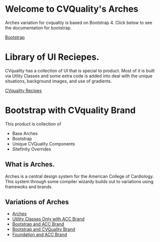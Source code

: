 <div class="p_4 bg_white">
    <div class="jumbotron relative overflow_hidden br_round blue-grey">
        <div class="container p-x_4 max-w_4 w_auto m_auto">
                <h1 class="c_black font_10:lg font_6 font_8:md">Welcome to CVQuality's Arches</h1>
                <p class="font_1 font_1:md font_3:lg">Arches variation for cvqualtiy is based on Bootstrap 4. Click below to see the documentation for bootstrap.</p>
                <div><a class="br_radius btn btn-primary c_white  gradient_teal h:gradient_teal-reverse" href="https://getbootstrap.com/docs/4.0/getting-started/introduction/" role="button">Bootstrap</a></div>
        </div>
        </div>
</div>
<div class="p_4 p-t_0 bg_white">
    <div class="jumbotron relative overflow_hidden br_round blue-orange">
        <div class="container p-x_4 max-w_4 w_auto m_auto">
                <h1 class="c_black font_10:lg font_6 font_8:md">Library of UI Reciepes.</h1>
                <p class="font_1 font_1:md font_3:lg">CVquality has a collection of UI that is special to product.  Most of it is built via Utlity Classes and some extra code is added into deal with the unique situations, background images, and use of gradients.</p>
                <div><a class="br_radius btn btn-primary c_white  gradient_teal h:gradient_teal-reverse" href="section-recipes-cvqualtiy.html" role="button">CVquality Recipes</a></div>
        </div>
        </div>
</div>

# Bootstrap with CVquality Brand

This product is collection of 
- Base Arches
- Bootstrap
- Unique CVQuality Components
- Sitefinity Overrides

## What is Arches.

Arches is a central design system for the American College of Cardiology. This system through some compiler wizardy builds out to variations using framewoks and brands. 

## Variations of Arches

- [Arches](../)
- [Utility Classes Only with ACC Brand](../uconly_acc/)
- [Bootstrap and ACC Brand](../boot_acc/)
- [Bootstrap and CVQuality Brand](../boot_cvquality/)
- [Foundation and ACC Brand](../zurb_acc/)

